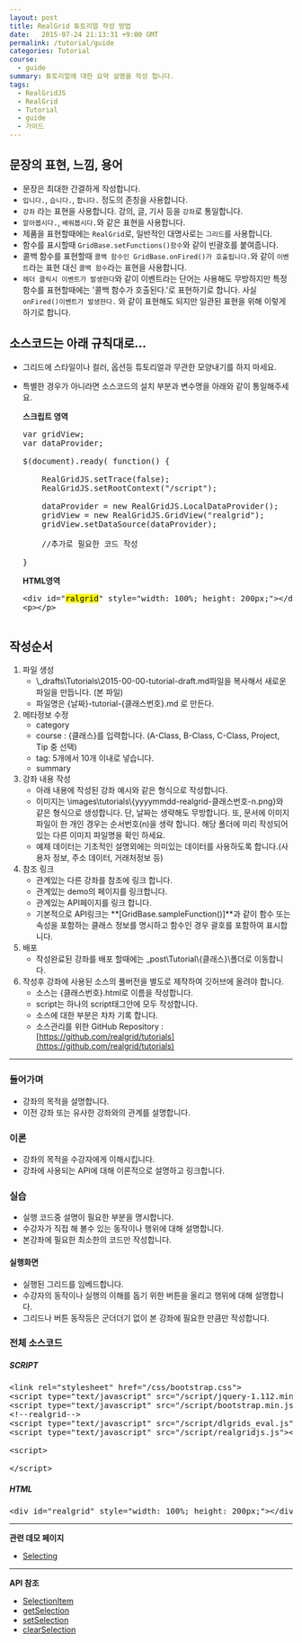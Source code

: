 ```yaml
---
layout: post
title: RealGrid 튜토리얼 작성 방법
date:   2015-07-24 21:13:31 +9:00 GMT
permalink: /tutorial/guide
categories: Tutorial
course:
  - guide
summary: 튜토리얼에 대한 요약 설명을 작성 합니다.
tags: 
  - RealGridJS
  - RealGrid
  - Tutorial
  - guide
  - 가이드
---
```


## 문장의 표현, 느낌, 용어
* 문장은 최대한 간결하게 작성합니다.
* `입니다.`, `습니다.`, `합니다.` 정도의 존칭을 사용합니다.
* `강좌` 라는 표현을 사용합니다. 강의, 글, 기사 등을 `강좌`로 통일합니다.
* `알아봅시다.`, `배워봅시다.`와 같은 표현을 사용합니다.
* 제품을 표현할때에는 `RealGrid`로, 일반적인 대명사로는 `그리드`를 사용합니다.
* 함수를 표시할때 `GridBase.setFunctions()함수`와 같이 빈괄호를 붙여줍니다.
* 콜백 함수를 표현할때 `콜백 함수인 GridBase.onFired()가 호출됩니다.`와 같이 `이벤트`라는 표현 대신 `콜백 함수`라는 표현을 사용합니다.
* `헤더 클릭시 이벤트가 발생한다`와 같이 이벤트라는 단어는 사용해도 무방하지만 특정 함수를 표현할때에는 '콜백 함수가 호출된다.'로 표현하기로 합니다. 사실 `onFired()이벤트가 발생한다.` 와 같이 표현해도 되지만 일관된 표현을 위해 이렇게 하기로 합니다.

## 소스코드는 아래 규칙대로...

* 그리드에 스타일이나 컬러, 옵션등 튜토리얼과 무관한 모양내기를 하지 마세요.
* 특별한 경우가 아니라면 소스코드의 설치 부분과 변수명을 아래와 같이 통일해주세요.
  
  **스크립트 영역**

  <pre class="prettyprint">
  var gridView;
  var dataProvider;
      
  $(document).ready( function() {

      RealGridJS.setTrace(false);
      RealGridJS.setRootContext("/script");
      
      dataProvider = new RealGridJS.LocalDataProvider();
      gridView = new RealGridJS.GridView("realgrid");
      gridView.setDataSource(dataProvider);

      //추가로 필요한 코드 작성

  }</pre>

  **HTML영역**

  <pre class="prettyprint">
  &lt;div id=&quot;<mark>ralgrid</mark>&quot; style=&quot;width: 100%; height: 200px;&quot;&gt;&lt;/div&gt;
  &lt;p&gt;&lt;/p&gt;

  </pre>

## 작성순서
1. 파일 생성
    * \\\_drafts\\Tutorials\\2015-00-00-tutorial-draft.md파일을 복사해서 새로운 파일을 만듭니다. (본 파일)
    * 파일명은 {날짜}-tutorial-{클래스번호}.md 로 만든다.
3. 메타정보 수정
    * category
    * course : {클래스}를 입력합니다. (A-Class, B-Class, C-Class, Project, Tip 중 선택)
    * tag: 5개에서 10개 이내로 넣습니다.
    * summary
4. 강좌 내용 작성
    * 아래 내용에 작성된 강좌 예시와 같은 형식으로 작성합니다.
    * 이미지는 \\images\\tutorials\\{yyyymmdd-realgrid-클래스번호-n.png}와 같은 형식으로 생성합니다. 단, 날짜는 생략해도 무방합니다. 또, 문서에 이미지 파일이 한 개인 경우는 순서번호(n)을 생략 합니다. 해당 폴더에 미리 작성되어 있는 다른 이미지 파일명을 확인 하세요.
    * 예제 데이터는 기초적인 설명외에는 의미있는 데이터를 사용하도록 합니다.(사용자 정보, 주소 데이터, 거래처정보 등)
5. 참조 링크 
    * 관계있는 다른 강좌를 참조에 링크 합니다.
    * 관계있는 demo의 페이지를 링크합니다.
    * 관계있는 API페이지를 링크 합니다.
    * 기본적으로 API링크는 **\[GridBase.sampleFunction()\]**과 같이 함수 또는 속성을 포함하는 클래스 정보를 명시하고 함수인 경우 괄호를 포함하여 표시합니다.
6. 배포
    * 작성완료된 강좌를 배포 할때에는 \_post\\Tutorial\\{클래스}\\폴더로 이동합니다.
7. 작성후 강좌에 사용된 소스의 풀버전을 별도로 제작하여 깃허브에 올려야 합니다.
    * 소스는 {클래스번호}.html로 이름을 작성합니다. 
    * script는 하나의 script태그안에 모두 작성합니다.
    * 소스에 대한 부분은 차차 기록 합니다.
    * 소스관리를 위한 GitHub Repository : [https://github.com/realgrid/tutorials](https://github.com/realgrid/tutorials)

---

### 들어가며

* 강좌의 목적을 설명합니다.
* 이전 강좌 또는 유사한 강좌와의 관계를 설명합니다.

### 이론

* 강좌의 목적을 수강자에게 이해시킵니다.
* 강좌에 사용되는 API에 대해 이론적으로 설명하고 링크합니다.

### 실습

* 실행 코드중 설명이 필요한 부분을 명시합니다.
* 수강자가 직접 해 볼수 있는 동작이나 행위에 대해 설명합니다.
* 본강좌에 필요한 최소한의 코드만 작성합니다.

#### 실행화면

* 실행된 그리드를 임베드합니다.
* 수강자의 동작이나 실행의 이해를 돕기 위한 버튼을 올리고 행위에 대해 설명합니다.
* 그리드나 버튼 동작등은 군더더기 없이 본 강좌에 필요한 만큼만 작성합니다.

### 전체 소스코드

##### SCRIPT    
<pre class="prettyprint full-source-script">
&lt;link rel=&quot;stylesheet&quot; href=&quot;/css/bootstrap.css&quot;&gt;
&lt;script type=&quot;text/javascript&quot; src=&quot;/script/jquery-1.112.min.js&quot;&gt;&lt;/script&gt;
&lt;script type=&quot;text/javascript&quot; src=&quot;/script/bootstrap.min.js&quot;&gt;&lt;/script&gt;
&lt;!--realgrid--&gt;
&lt;script type=&quot;text/javascript&quot; src=&quot;/script/dlgrids_eval.js&quot;&gt;&lt;/script&gt;
&lt;script type=&quot;text/javascript&quot; src=&quot;/script/realgridjs.js&quot;&gt;&lt;/script&gt;

&lt;script&gt;

&lt;/script&gt;
</pre>

##### HTML
<pre class="prettyprint full-source-html">
&lt;div id=&quot;realgrid&quot; style=&quot;width: 100%; height: 200px;&quot;&gt;&lt;/div&gt;
</pre>


---
**관련 데모 페이지**

* [Selecting](http://demo.realgrid.com/Demo/Selecting?ptype=js)

---
**API 참조**

* [SelectionItem](/api/types/SelectionItem/)
* [getSelection](/api/types/getSelection/)
* [setSelection](/api/types/setSelection/)
* [clearSelection](/api/types/clearSelection/)